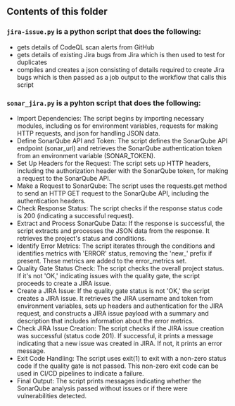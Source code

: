 ## Contents of this folder

### `jira-issue.py` is a python script that does the following:
- gets details of CodeQL scan alerts from GitHub
- gets details of existing Jira bugs from Jira which is then used to test for duplicates
- compiles and creates a json consisting of details required to create Jira bugs which is then passed as a job output to the workflow that calls this script

### `sonar_jira.py` is a pyhton script that does the following:
- Import Dependencies:
       The script begins by importing necessary modules, including os for environment variables, requests for making         HTTP requests, and json for handling JSON data.
- Define SonarQube API and Token:
       The script defines the SonarQube API endpoint (sonar_url) and retrieves the SonarQube authentication token            from an environment variable (SONAR_TOKEN).
- Set Up Headers for the Request:
       The script sets up HTTP headers, including the authorization header with the SonarQube token, for making a            request to the SonarQube API.
- Make a Request to SonarQube:
       The script uses the requests.get method to send an HTTP GET request to the SonarQube API, including the               authentication headers.
- Check Response Status:
       The script checks if the response status code is 200 (indicating a successful request).
- Extract and Process SonarQube Data:
       If the response is successful, the script extracts and processes the JSON data from the response. It retrieves        the project's status and conditions.
- Identify Error Metrics:
       The script iterates through the conditions and identifies metrics with 'ERROR' status, removing the 'new_'            prefix if present. These metrics are added to the error_metrics set.
- Quality Gate Status Check:
       The script checks the overall project status. If it's not 'OK,' indicating issues with the quality gate, the          script proceeds to create a JIRA issue.
- Create a JIRA Issue:
        If the quality gate status is not 'OK,' the script creates a JIRA issue. It retrieves the JIRA username and           token from environment variables, sets up headers and authentication for the JIRA request, and constructs a           JIRA issue payload with a summary and description that includes information about the error metrics.
- Check JIRA Issue Creation:
        The script checks if the JIRA issue creation was successful (status code 201). If successful, it prints a             message indicating that a new issue was created in JIRA. If not, it prints an error message.
- Exit Code Handling:
        The script uses exit(1) to exit with a non-zero status code if the quality gate is not passed. This non-zero          exit code can be used in CI/CD pipelines to indicate a failure.
- Final Output:
        The script prints messages indicating whether the SonarQube analysis passed without issues or if there were           vulnerabilities detected.

